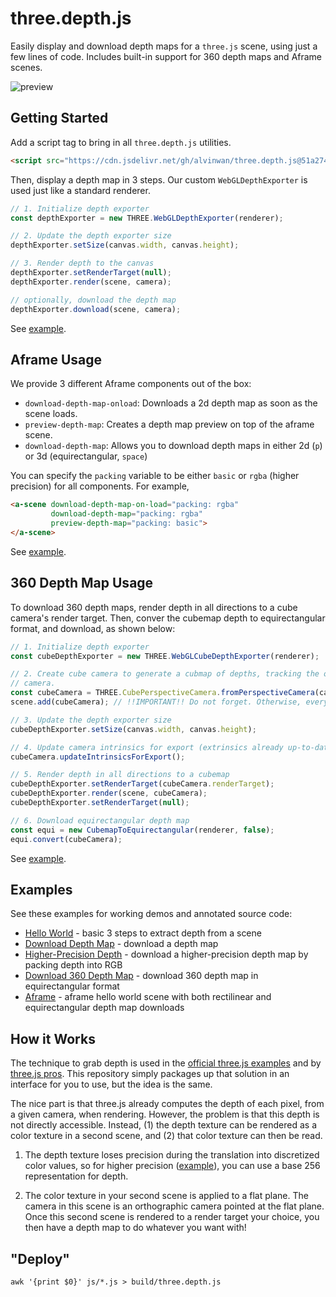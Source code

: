 # three.depth.js

Easily display and download depth maps for a `three.js` scene, using just a few lines of code. Includes built-in support for 360 depth maps and Aframe scenes.

![preview](https://user-images.githubusercontent.com/2068077/153742846-6ae61a83-77d3-479e-ba59-a999c801f6d8.jpg)

## Getting Started

Add a script tag to bring in all `three.depth.js` utilities.

```html
<script src="https://cdn.jsdelivr.net/gh/alvinwan/three.depth.js@51a2745/build/three.depth.js">
```

Then, display a depth map in 3 steps. Our custom `WebGLDepthExporter` is used just like a standard renderer.

```javascript
// 1. Initialize depth exporter
const depthExporter = new THREE.WebGLDepthExporter(renderer);

// 2. Update the depth exporter size
depthExporter.setSize(canvas.width, canvas.height);

// 3. Render depth to the canvas
depthExporter.setRenderTarget(null);
depthExporter.render(scene, camera);

// optionally, download the depth map
depthExporter.download(scene, camera);
```

See [example](https://alvinwan.com/three.depth.js/examples/download.html).

## Aframe Usage

We provide 3 different Aframe components out of the box:

- `download-depth-map-onload`: Downloads a 2d depth map as soon as the scene loads.
- `preview-depth-map`: Creates a depth map preview on top of the aframe scene.
- `download-depth-map`: Allows you to download depth maps in either 2d (`p`) or 3d (equirectangular, `space`)

You can specify the `packing` variable to be either `basic` or `rgba` (higher precision) for all components. For example,

```html
<a-scene download-depth-map-on-load="packing: rgba"
         download-depth-map="packing: rgba"
         preview-depth-map="packing: basic">
</a-scene>
```

See [example](https://alvinwan.com/three.depth.js/examples/aframe.html).

## 360 Depth Map Usage

To download 360 depth maps, render depth in all directions to a cube camera's render target. Then, conver the cubemap depth to equirectangular format, and download, as shown below:

```javascript
// 1. Initialize depth exporter
const cubeDepthExporter = new THREE.WebGLCubeDepthExporter(renderer);

// 2. Create cube camera to generate a cubmap of depths, tracking the original
// camera.
const cubeCamera = THREE.CubePerspectiveCamera.fromPerspectiveCamera(camera);
scene.add(cubeCamera); // !!IMPORTANT!! Do not forget. Otherwise, every face sees the same thing.

// 3. Update the depth exporter size
cubeDepthExporter.setSize(canvas.width, canvas.height);

// 4. Update camera intrinsics for export (extrinsics already up-to-date)
cubeCamera.updateIntrinsicsForExport();

// 5. Render depth in all directions to a cubemap
cubeDepthExporter.setRenderTarget(cubeCamera.renderTarget);
cubeDepthExporter.render(scene, cubeCamera);
cubeDepthExporter.setRenderTarget(null);

// 6. Download equirectangular depth map
const equi = new CubemapToEquirectangular(renderer, false);
equi.convert(cubeCamera);
```

See [example](https://alvinwan.com/three.depth.js/examples/download360.html).

## Examples

See these examples for working demos and annotated source code:

- [Hello World](https://alvinwan.com/three.depth.js/examples/basic.html) - basic 3 steps to extract depth from a scene
- [Download Depth Map](https://alvinwan.com/three.depth.js/examples/download.html) - download a depth map
- [Higher-Precision Depth](https://alvinwan.com/three.depth.js/examples/precision.html) - download a higher-precision depth map by packing depth into RGB
- [Download 360 Depth Map](https://alvinwan.com/three.depth.js/examples/download360.html) - download 360 depth map in equirectangular format
- [Aframe](https://alvinwan.com/three.depth.js/examples/aframe.html) - aframe hello world scene with both rectilinear and equirectangular depth map downloads

## How it Works

The technique to grab depth is used in the [official three.js examples](https://threejs.org/examples/?q=depth#webgl_depth_texture) and by [three.js pros](https://stackoverflow.com/a/58946651/4855984). This repository simply packages up that solution in an interface for you to use, but the idea is the same. 

The nice part is that three.js already computes the depth of each pixel, from a given camera, when rendering. However, the problem is that this depth is not directly accessible. Instead, (1) the depth texture can be rendered as a color texture in a second scene, and (2) that color texture can then be read.

1. The depth texture loses precision during the translation into discretized color values, so for higher precision ([example](https://alvinwan.com/three.depth.js/examples/precision.html)), you can use a base 256 representation for depth.

2. The color texture in your second scene is applied to a flat plane. The camera in this scene is an orthographic camera pointed at the flat plane. Once this second scene is rendered to a render target your choice, you then have a depth map to do whatever you want with!

## "Deploy"

```
awk '{print $0}' js/*.js > build/three.depth.js
```
